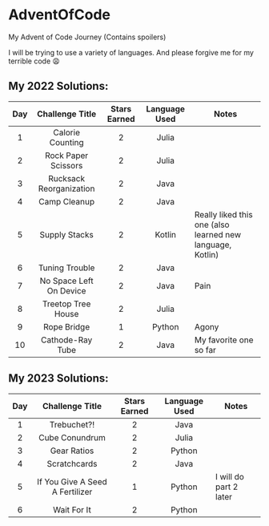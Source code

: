 # AdventOfCode
 My Advent of Code Journey (Contains spoilers)
 
 I will be trying to use a variety of languages. And please forgive me for my terrible code 😩

## My 2022 Solutions:

| Day | Challenge Title | Stars Earned | Language Used | Notes |
|:---:|:---------------:|:------------:|:-------------:| ----- |
| 1 | Calorie Counting  | 2 | Julia | |
| 2 | Rock Paper Scissors | 2 | Julia | |
| 3 | Rucksack Reorganization | 2 | Java | |
| 4 | Camp Cleanup | 2 | Java | |
| 5 | Supply Stacks | 2 | Kotlin | Really liked this one (also learned new language, Kotlin) |
| 6 | Tuning Trouble | 2 | Java | |
| 7 | No Space Left On Device | 2 | Java | Pain |
| 8 | Treetop Tree House | 2 | Julia | |
| 9 | Rope Bridge | 1 | Python | Agony |
| 10 | Cathode-Ray Tube | 2 | Java | My favorite one so far |

## My 2023 Solutions:
| Day | Challenge Title | Stars Earned | Language Used | Notes |
|:---:|:---------------:|:------------:|:-------------:| ----- |
| 1 | Trebuchet?! | 2 | Java | |
| 2 | Cube Conundrum | 2 | Julia | |
| 3 | Gear Ratios | 2 | Python | |
| 4 | Scratchcards | 2 | Java | |
| 5 | If You Give A Seed A Fertilizer | 1 | Python | I will do part 2 later |
| 6 | Wait For It | 2 | Python | |